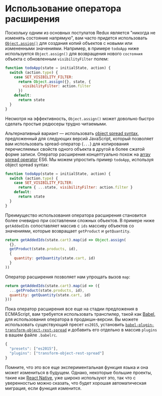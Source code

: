 # Использование оператора расширения

Поскольку одним из основных постулатов Redux является "никогда не изменять состояние напрямую", вам часто придется использовать [`Object.assign()`](https://developer.mozilla.org/en/docs/Web/JavaScript/Reference/Global_Objects/Object/assign) для создания копий объектов с новыми или измененными значениями. Например, в примере `todoApp` ниже используется `Object.assign()` для возвращения нового `состояния` объекта с обновленным `visibilityFilter` полем:

```js
function todoApp(state = initialState, action) {
  switch (action.type) {
    case SET_VISIBILITY_FILTER:
      return Object.assign({}, state, {
        visibilityFilter: action.filter
      })
    default:
      return state
  }
}
```

Несмотря на эффективность, `Object.assign()` может довольно быстро сделать простые редюсеры трудно читаемыми.

Альтернативный вариант — использовать [object spread syntax](https://github.com/sebmarkbage/ecmascript-rest-spread), предложенный для следующих версий JavaScript, который позволяет вам использовать spread-оператор (`...`) для копирования перечисляемых свойств одного объекта в другой в более сжатой форме записи. Оператор расширения концептуально похож на [array spread operator](https://developer.mozilla.org/en-US/docs/Web/JavaScript/Reference/Operators/Spread_operator) ES6. Мы можем упростить пример `todoApp`, используя object spread syntax:

```js
function todoApp(state = initialState, action) {
  switch (action.type) {
    case SET_VISIBILITY_FILTER:
      return { ...state, visibilityFilter: action.filter }
    default:
      return state
  }
}
```

Преимущество использования оператора расширения становится более очевидно при составлении сложных объектов. В примере ниже `getAddedIds` сопоставляет массив с `ids` массиву объектов со значениями, которые возвращает `getProduct` и `getQuantity`.

```js
return getAddedIds(state.cart).map(id => Object.assign(
  {},
  getProduct(state.products, id),
  {
    quantity: getQuantity(state.cart, id)
  }
))
```

Оператор расширения позволяет нам упрощать вызов `map`:

```js
return getAddedIds(state.cart).map(id => ({
  ...getProduct(state.products, id),
  quantity: getQuantity(state.cart, id)
}))
```

Пока оператор расширения все еще на стадии предложения в ECMAScript, вам требуется использовать транспилер, такой как [Babel](http://babeljs.io/), для использования оператора в продакшн-версии. Вы можете использовать существующий пресет `es2015`, установить [`babel-plugin-transform-object-rest-spread`](http://babeljs.io/docs/plugins/transform-object-rest-spread/) и добавить его отдельно в массив `plugins` в вашем файле `.babelrc`.

```js
{
  "presets": ["es2015"],
  "plugins": ["transform-object-rest-spread"]
}
```

Помните, что это все еще экспериментальная функция языка и она может измениться в будущем. Однако, некоторые большие проекты, такие как [React Native](https://github.com/facebook/react-native), уже широко используют это, так что с уверенностью можно сказать, что будет хорошая автоматическая миграция, если функция изменится.
